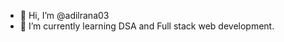 - 👋 Hi, I’m @adilrana03
- 🌱 I’m currently learning DSA and Full stack web development.
<!---
adilrana03/adilrana03 is a ✨ special ✨ repository because its `README.md` (this file) appears on your GitHub profile.
You can click the Preview link to take a look at your changes.
--->

